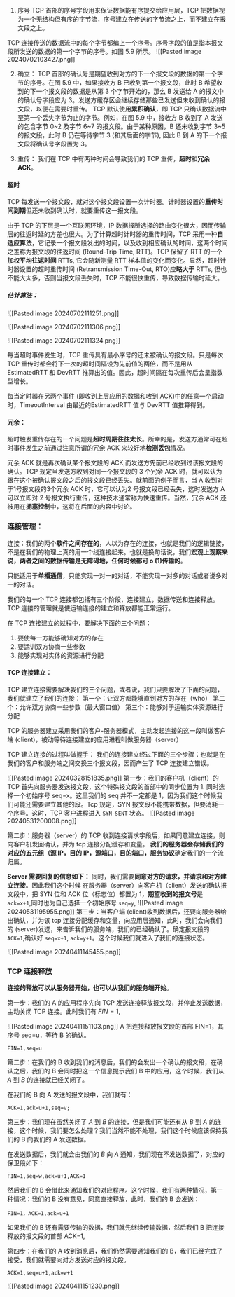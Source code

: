 1. 序号
TCP 首部的序号字段用来保证数据能有序提交给应用层，TCP 把数据视为一个无结构但有序的字节流，序号建立在传送的字节流之上，而不建立在报文段之上。

TCP 连接传送的数据流中的每个字节都编上一个序号。序号字段的值是指本报文段所发送的数据的第一个字节的序号。如图 5.9 所示。
![[Pasted image 20240702103427.png]]

2. 确立：
TCP 首部的确认号是期望收到对方的下一个报文段的数据的第一个字节的序号。在图 5.9 中，如果接收方 B 已收到第一个报文段，此时 B 希望收到的下一个报文段的数据是从第 3 个字节开始的，那么 B 发送给 A 的报文中的确认号字段应为 3。发送方缓存区会继续存储那些已发送但未收到确认的报文段，以便在需要时重传。
TCP 默认使用**累积确认**，即 TCP 只确认数据流中至第一个丢失字节为止的字节。例如，在图 5.9 中，接收方 B 收到了 A 发送的包含字节 0~2 及字节 6~7 的报文段。由于某种原因，B 还未收到字节 3~5 的报文段，此时 B 仍在等待字节 3 (和其后面的字节), 因此 B 到 A 的下一个报文段将确认号字段置为 3。

3. 重传：
我们在 TCP 中有两种时间会导致我们的 TCP 重传，**超时**和**冗余 ACK**。
#### 超时
TCP 每发送一个报文段，就对这个报文段设置一次计时器。计时器设置的**重传时间到期**但还未收到确认时，就要重传这一报文段。

由于 TCP 的下层是一个互联网环境，IP 数据报所选择的路由变化很大，因而传输层的往返时延的方差也很大。为了计算超时计时器的重传时间，TCP 采用一种**自适应算法**，它记录一个报文段发出的时间，以及收到相应确认的时间，这两个时间之差称为报文段的往返时间 (Round-Trip Time, RTT)。TCP 保留了 RTT 的一个**加权平均往返时间** RTTs, 它会随新测量 RTT 样本值的变化而变化。显然，超时计时器设置的超时重传时间 (Retransmission Time-Out, RTO)应**略大于** RTTs, 但也不能大太多，否则当报文段丢失时，TCP 不能很快重传，导致数据传输时延大。
##### 估计算法：
![[Pasted image 20240702111251.png]]

![[Pasted image 20240702111306.png]]

![[Pasted image 20240702111324.png]]

每当超时事件发生时，TCP 重传具有最小序号的还未被确认的报文段。只是每次 TCP 重传时都会将下一次的超时间隔设为先前值的两倍，而不是用从EstimatedRTT 和 DevRTT 推算出的值。因此，超时间隔在每次重传后会呈指数型增长。

每当定时器在另两个事件 (即收到上层应用的数据和收到 ACK)中的任意一个启动时，TimeoutInterval 由最近的EstimatedRTT 值与 DevRTT 值推算得到。
#### 冗余：
超时触发重传存在的一个问题是**超时周期往往太长**。所幸的是，发送方通常可在超时事件发生之前通过注意所谓的冗余 ACK 来较好地**检测丢包**情况。

冗余 ACK 就是再次确认某个报文段的 ACK,而发送方先前已经收到过该报文段的确认。TCP 规定当发送方收到对同一个报文段的 3 个冗余 ACK 时，就可以认为跟在这个被确认报文段之后的报文段已经丢失。就前面的例子而言，当 A 收到对于1号报文段的3个冗余 ACK 时，它可以认为2 号报文段已经丢失，这时发送方 A 可以立即对 2 号报文执行重传，这种技术通常称为快速重传。当然，冗余 ACK 还被用在**拥塞控制**中，这将在后面的内容中讨论。

### 连接管理：
连接：我们的两个**软件之间存在的**，人以为存在的连接，也就是我们的逻辑链接，不是在我们的物理上真的用一个线连接起来。也就是换句话说，我们**宏观上观察来说，两者之间的数据传输是无障碍地，任何时候都可 o (1)传输的**。

只能适用于**单播通信**，只能实现一对一的对话，不能实现一对多的对话或者说多对一的对话。

我们的每一个 TCP 连接都包括有三个阶段，连接建立，数据传送和连接释放。TCP 连接的管理就是使运输连接的建立和释放都能正常运行。

在 TCP 连接建立的过程中，要解决下面的三个问题：
1. 要使每一方能够确知对方的存在
2. 要运训双方协商一些参数
3. 能够实现对实体的资源进行分配

#### TCP 连接建立：

TCP 建立连接需要解决我们的三个问题，或者说，我们只要解决了下面的问题，我们就建立了我们的连接：
第一个：让双方都能够直到对方的存在（who）
第二个：允许双方协商一些参数（最大窗口值）
第三个：能够对于运输实体资源进行分配

TCP 的服务器建立采用我们的客户-服务器模式，主动发起连接的这一段叫做客户端 (client)，被动等待连接建立的应用进程叫做服务器（server）

TCP 建立连接的过程叫做握手：
我们的连接建立经过下面的三个步骤：也就是在我们的客户和服务端之间交换三个报文段，因而产生了 TCP 连接建立错误。

![[Pasted image 20240328151835.png]]
第一步：我们的客户机（client）的 TCP 首先向服务器发送报文段，这个特殊报文段的首部中的同步位置为 1. 同时选择一个初始序号 seq=x。这里我们的 seq 并不一定都是 1，因为我们这个时候我们可能还需要建立其他的段。Tcp 规定，SYN 报文段不能携带数据，但要消耗一个序号。这时，TCP 客户进程进入 `SYN-SENT` 状态。
![[Pasted image 20240531200008.png]]

第二步：服务器（server）的 TCP 收到连接请求字段后，如果同意建立连接，则向客户机发回确认，并为 tcp 连接分配缓存和变量。
**我们的服务器会存储我们的对应的五元组（源 IP，目的 IP，源端口，目的端口，服务协议**确定我们的一个流归属。

**Server 需要回复的信息如下：**
同时，我们需要**同意对方的请求，并请求和对方建立连接**。因此我们这个时候
在服务器（server）向客户机（client）发送的确认报文段中，把 SYN 位和 ACK 位（标志位）都置为 1，**期望收到的报文号**是 `ack=x+1`,同时也为自己选择一个初始序号  `seq=y`,
![[Pasted image 20240531195955.png]]
第三步：当客户端 (client)收到数据后，还要向服务器给出确认，并为该 tcp 连接分配缓存和变量，向应用层通知，此时，我们会向我们的 (server)发送，来告诉我们的服务端，我们的已经确认了。确定报文段的 ` ACK=1 `,确认好 ` seq=x+1 `, ` ack=y+1 `。这个时候我们就进入了我们的连接状态。

![[Pasted image 20240411145455.png]] 

### TCP 连接释放
**连接的释放可以从服务器开始，也可以从我们的服务端开始**。

第一步：我们的 A 的应用程序先向 TCP 发送连接释放报文段，并停止发送数据，主动关闭 TCP 连接。此时我们有 $FIN=1$,

![[Pasted image 20240411151103.png]]
A 把连接释放报文段的首部 FIN=1，其序号 seq=u，等待 B 的确认。
```
FIN=1,seq=u
```


第二步：在我们的 B 收到我们的消息后，我们的会发出一个确认的报文段，在确认之后，我们的 B 会同时把这一个信息提示我们 B 中的应用，这个时候，我们从 $A$ 到 $B$ 的连接就已经关闭了。

在我们的 B 向 A 发送的报文段中，我们就有：
```
ACK=1,ack=u+1,seq=v;
```

第三步：我们现在虽然关闭了 $A$ 到 $B$ 的连接，但是我们可能还有从 $B$ 到 $A$ 的连接，这个时候，我们要怎么处理？我们当然不能不处理，我们这个时候应该保持我们的 B 向我们的 A 发送数据。

在发送数据后，我们就会由我们的 $B$ 向 $A$ 通知，我们现在不发送数据了，对应的保卫段如下：
```
FIN=1,seq=w,ack=u+1,ACK=1
```

然后我们的 B 会借此来通知我们的对应程序。这个时候，我们有两种情况，第一种情况：我们的 B 没有意见，同意直接释放，此时，我们的 B 会发送：
```
FIN=1，ACK=1,ack=u+1
```

如果我们的 B 还有需要传输的数据，我们就先继续传输数据，然后我们
B 把连接释放的报文段的首部 ACK=1,

第四步：在我们的 A 收到消息后，我们仍然需要通知我们的 B，我们已经完成了接受，我们就需要向对方发送对应的报文段。
```
ACK=1,seq=u+1,ack=w+1
```

![[Pasted image 20240411151230.png]]



